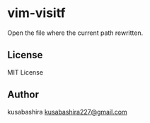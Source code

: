 vim-visitf
==========

Open the file where the current path rewritten.

License
-------

MIT License

Author
------

kusabashira <kusabashira227@gmail.com>

